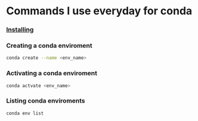 # Commands I use everyday for conda

### [Installing](https://docs.conda.io/projects/conda/en/latest/user-guide/install/index.html)

### Creating a conda enviroment
```bash
conda create --name <env_name>
```

### Activating a conda enviroment
```bash
conda actvate <env_name>
```

### Listing conda enviroments
```bash
conda env list
```
